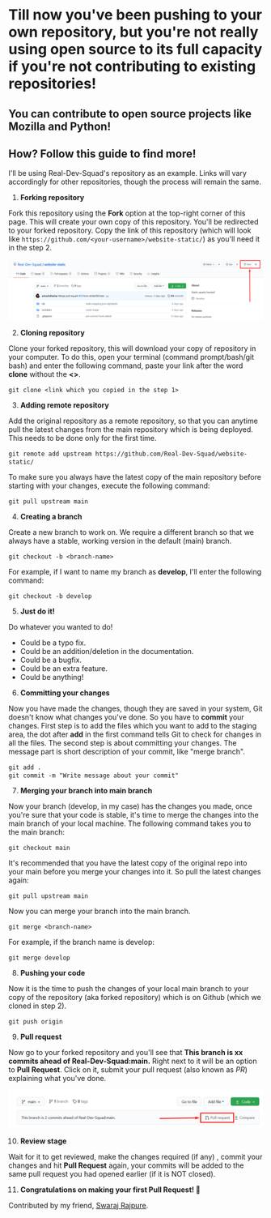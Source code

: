 # Till now you've been pushing to your own repository, but you're not really using open source to its full capacity if you're not contributing to existing repositories!

## You can contribute to open source projects like Mozilla and Python!

## How? Follow this guide to find more!

I'll be using Real-Dev-Squad's repository as an example. Links will vary accordingly for other repositories, though the process will remain the same.

1.  **Forking repository**

Fork this repository using the **Fork** option at the top-right corner of this page. This will create your own copy of this repository. You'll be redirected to your forked repository. Copy the link of this repository (which will look like `https://github.com/<your-username>/website-static/`) as you'll need it in the step 2.

![how-to-fork](/assets/forking.png)

2.  **Cloning repository**

 Clone your forked repository, this will download your copy of repository in your computer. To do this, open your terminal (command prompt/bash/git bash) and enter the following command, paste your link after the word **clone** without the **\<>**.

    git clone <link which you copied in the step 1>

3.  **Adding remote repository**

Add the original repository as a remote repository, so that you can anytime pull the latest changes from the main repository which is being deployed. This needs to be done only for the first time.

    git remote add upstream https://github.com/Real-Dev-Squad/website-static/

To make sure you always have the latest copy of the main repository before starting with your changes, execute the following command:

    git pull upstream main

4.  **Creating a branch**

Create a new branch to work on. We require a different branch so that we always have a stable, working version in the default (main) branch.

    git checkout -b <branch-name>

For example, if I want to name my branch as **develop**, I'll enter the following command:

    git checkout -b develop

5.  **Just do it!**

Do whatever you wanted to do!

-   Could be a typo fix.
-   Could be an addition/deletion in the documentation.
-   Could be a bugfix.
-   Could be an extra feature.
-   Could be anything!

6.  **Committing your changes**

Now you have made the changes, though they are saved in your system, Git doesn't know what changes you've done. So you have to **commit** your changes. First step is to add the files which you want to add to the staging area, the dot after **add** in the first command tells Git to check for changes in all the files. The second step is about committing your changes. The message part is short description of your commit, like "merge branch".

    git add .
    git commit -m "Write message about your commit"

7.  **Merging your branch into main branch**

Now your branch (develop, in my case) has the changes you made, once you're sure that your code is stable, it's time to merge the changes into the main branch of your local machine. The following command takes you to the main branch:

    git checkout main

It's recommended that you have the latest copy of the original repo into your main before you merge your changes into it. So pull the latest changes again:

    git pull upstream main

Now you can merge your branch into the main branch.

    git merge <branch-name>

For example, if the branch name is develop:

    git merge develop

8.  **Pushing your code**

Now it is the time to push the changes of your local main branch to your copy of the repository (aka forked repository) which is on Github (which we cloned in step 2).

    git push origin

9.  **Pull request**

Now go to your forked repository and you'll see that **This branch is xx commits ahead of Real-Dev-Squad:main.**  Right next to it will be an option to **Pull Request**. Click on it, submit your pull request (also known as _PR_) explaining what you've done.

![how-to-open-pull-request](assets/pull-request.png "Pull Request")

10. **Review stage**

Wait for it to get reviewed, make the changes required (if any) , commit your changes and hit **Pull Request** again, your commits will be added to the same pull request you had opened earlier (if it is NOT closed).

11. **Congratulations on making your first Pull Request! 🎉**

Contributed by my friend, [Swaraj Rajpure](https://github.com/swarajpure).<br>
